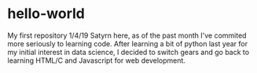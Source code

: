 # hello-world
My first repository
1/4/19
Satyrn here, as of the past month I've commited more seriously to learning code. 
After learning a bit of python last year for my initial interest in data science, I decided to switch gears and go back to learning HTML/C and Javascript for web development. 
